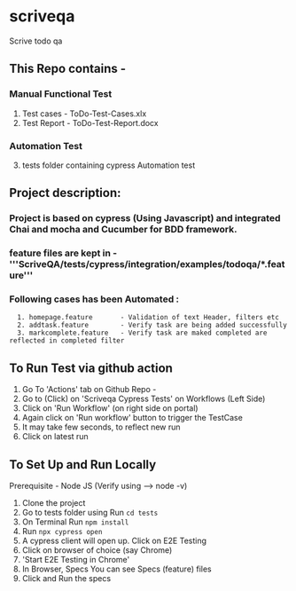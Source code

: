 # scriveqa
Scrive todo qa 

## This Repo contains - 
### Manual Functional Test
  1. Test cases  - ToDo-Test-Cases.xlx 
  2. Test Report - ToDo-Test-Report.docx
  
### Automation Test
  3. tests folder containing cypress Automation test

## Project description:
  ### Project is based on cypress (Using Javascript) and integrated Chai and mocha and Cucumber for BDD framework.
  ### feature files are kept in - '''ScriveQA/tests/cypress/integration/examples/todoqa/*.feature'''
  ### Following cases has been Automated :
      1. homepage.feature       - Validation of text Header, filters etc
      2. addtask.feature        - Verify task are being added successfully
      3. markcomplete.feature   - Verify task are maked completed are reflected in completed filter
      

## To Run Test via github action
1. Go To 'Actions' tab on Github Repo -
2. Go to (Click) on 'Scriveqa Cypress Tests' on Workflows (Left Side)
3. Click on 'Run Workflow' (on right side on portal)
4. Again click on 'Run workflow' button to trigger the TestCase
5. It may take few seconds, to reflect new run
6. Click on latest run

## To Set Up and Run Locally 
   Prerequisite - Node JS (Verify using --> node -v)

1. Clone the project
2. Go to tests folder using
   Run ```cd tests```
3. On Terminal 
   Run ```npm install```
4. Run ```npx cypress open```
5. A cypress client will open up. Click on E2E Testing
6. Click on browser of choice (say Chrome)
7. 'Start E2E Testing in Chrome'
8. In Browser, Specs You can see Specs (feature) files
9. Click and Run the specs

